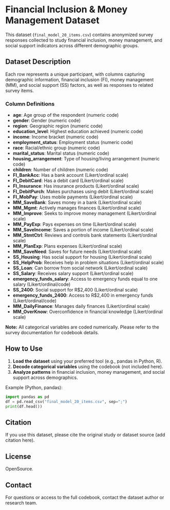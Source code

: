 # Financial Inclusion & Money Management Dataset

This dataset (`final_model_20_items.csv`) contains anonymized survey responses collected to study financial inclusion, money management, and social support indicators across different demographic groups.

## Dataset Description

Each row represents a unique participant, with columns capturing demographic information, financial inclusion (FI), money management (MM), and social support (SS) factors, as well as responses to related survey items.

### Column Definitions

- **age**: Age group of the respondent (numeric code)
- **gender**: Gender (numeric code)
- **region**: Geographic region (numeric code)
- **education_level**: Highest education achieved (numeric code)
- **income**: Income bracket (numeric code)
- **employment_status**: Employment status (numeric code)
- **race**: Racial/ethnic group (numeric code)
- **marital_status**: Marital status (numeric code)
- **housing_arrangement**: Type of housing/living arrangement (numeric code)
- **children**: Number of children (numeric code)
- **FI_BankAcc**: Has a bank account (Likert/ordinal scale)
- **FI_DebitCard**: Has a debit card (Likert/ordinal scale)
- **FI_Insurance**: Has insurance products (Likert/ordinal scale)
- **FI_DebitPurch**: Makes purchases using debit (Likert/ordinal scale)
- **FI_MobPay**: Uses mobile payments (Likert/ordinal scale)
- **MM_SaveBank**: Saves money in a bank (Likert/ordinal scale)
- **MM_Mgmt**: Actively manages finances (Likert/ordinal scale)
- **MM_Improve**: Seeks to improve money management (Likert/ordinal scale)
- **MM_PayExp**: Pays expenses on time (Likert/ordinal scale)
- **MM_SaveIncome**: Saves a portion of income (Likert/ordinal scale)
- **MM_StmtCtrl**: Reviews and controls bank statements (Likert/ordinal scale)
- **MM_PlanExp**: Plans expenses (Likert/ordinal scale)
- **MM_SaveNeed**: Saves for future needs (Likert/ordinal scale)
- **SS_Housing**: Has social support for housing (Likert/ordinal scale)
- **SS_HelpProb**: Receives help in problem situations (Likert/ordinal scale)
- **SS_Loan**: Can borrow from social network (Likert/ordinal scale)
- **SS_Salary**: Receives salary support (Likert/ordinal scale)
- **emergency_funds_salary**: Access to emergency funds equal to one salary (Likert/ordinal/code)
- **SS_2400**: Social support for R$2,400 (Likert/ordinal scale)
- **emergency_funds_2400**: Access to R$2,400 in emergency funds (Likert/ordinal/code)
- **MM_DailyFinance**: Manages daily finances (Likert/ordinal scale)
- **MM_OverKnow**: Overconfidence in financial knowledge (Likert/ordinal scale)

**Note:** All categorical variables are coded numerically. Please refer to the survey documentation for codebook details.

## How to Use

1. **Load the dataset** using your preferred tool (e.g., pandas in Python, R).
2. **Decode categorical variables** using the codebook (not included here).
3. **Analyze patterns** in financial inclusion, money management, and social support across demographics.

Example (Python, pandas):
```python
import pandas as pd
df = pd.read_csv("final_model_20_items.csv", sep=";")
print(df.head())
```

## Citation

If you use this dataset, please cite the original study or dataset source (add citation here).

## License

OpenSource. 

## Contact

For questions or access to the full codebook, contact the dataset author or research team.
